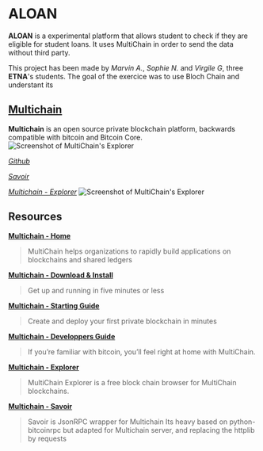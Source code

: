 ALOAN
====

**ALOAN** is a experimental platform that allows student to check if they are eligible for student loans.
It uses MultiChain in order to send the data without third party.

This project has been made by *Marvin A.*, *Sophie N.* and *Virgile G*, three **ETNA**'s students. The goal of the exercice was to use Bloch Chain and understant its

**[Multichain](http://www.multichain.com/)**
----

**Multichain** is an open source private blockchain platform, backwards compatible with bitcoin and Bitcoin Core.
![Screenshot of **MultiChain's Explorer**](http://www.multichain.com/img/multichain-temp-logo-248x48.png)


*[Github](https://github.com/MultiChain)*

*[Savoir](https://github.com/DXMarkets/Savoir)*

*[Multichain - Explorer](https://github.com/MultiChain/multichain-explorer)*
![Screenshot of **MultiChain's Explorer**](https://labs.kunstmaan.be/uploads/cache/image_big_png/uploads/media/56d5967860ccb/screenshot-2016-03-01-141701.png?production-14bed6c)


**Resources**
----

**[Multichain - Home](http://www.multichain.com/)**
> MultiChain helps organizations to rapidly build applications on blockchains and shared ledgers

**[Multichain - Download & Install](http://www.multichain.com/download-install/)**
> Get up and running in five minutes or less

**[Multichain - Starting Guide](http://www.multichain.com/getting-started/)**
> Create and deploy your first private blockchain in minutes

**[Multichain - Developpers Guide](http://www.multichain.com/developers/)**
> If you’re familiar with bitcoin, you’ll feel right at home with MultiChain.

**[Multichain - Explorer](https://github.com/MultiChain/multichain-explorer)**
> MultiChain Explorer is a free block chain browser for MultiChain blockchains.

**[Multichain - Savoir](https://github.com/DXMarkets/Savoir)**
> Savoir is JsonRPC wrapper for Multichain Its heavy based on python-bitcoinrpc but adapted for Multichain server,
> and replacing the httplib by requests
